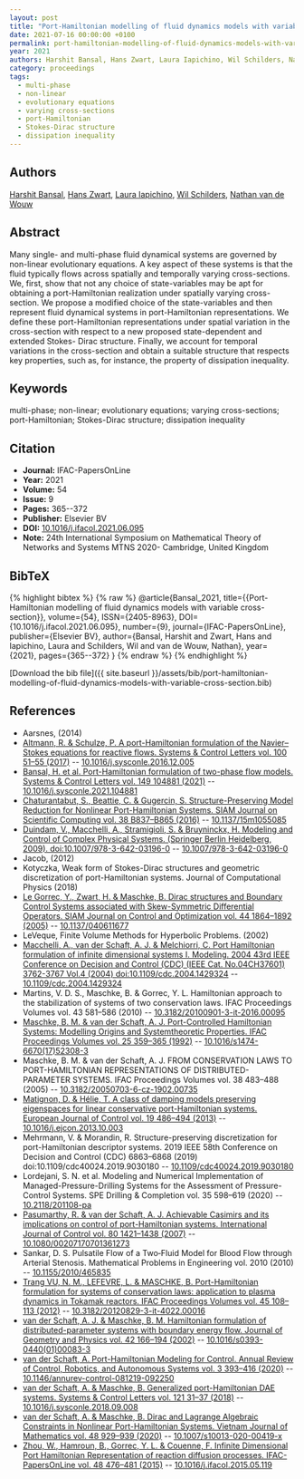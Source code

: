 ```yaml
---
layout: post
title: "Port-Hamiltonian modelling of fluid dynamics models with variable cross-section"
date: 2021-07-16 00:00:00 +0100
permalink: port-hamiltonian-modelling-of-fluid-dynamics-models-with-variable-cross-section
year: 2021
authors: Harshit Bansal, Hans Zwart, Laura Iapichino, Wil Schilders, Nathan van de Wouw
category: proceedings
tags:
  - multi-phase
  - non-linear
  - evolutionary equations
  - varying cross-sections
  - port-Hamiltonian
  - Stokes-Dirac structure
  - dissipation inequality
---
```

 
## Authors
[Harshit Bansal](authors/harshit-bansal), [Hans Zwart](authors/hans-zwart), [Laura Iapichino](authors/laura-iapichino), [Wil Schilders](authors/wils-h-a-schilders), [Nathan van de Wouw](authors/nathan-van-de-wouw)
 
## Abstract
Many single- and multi-phase fluid dynamical systems are governed by non-linear evolutionary equations. A key aspect of these systems is that the fluid typically flows across spatially and temporally varying cross-sections. We, first, show that not any choice of state-variables may be apt for obtaining a port-Hamiltonian realization under spatially varying cross-section. We propose a modified choice of the state-variables and then represent fluid dynamical systems in port-Hamiltonian representations. We define these port-Hamiltonian representations under spatial variation in the cross-section with respect to a new proposed state-dependent and extended Stokes- Dirac structure. Finally, we account for temporal variations in the cross-section and obtain a suitable structure that respects key properties, such as, for instance, the property of dissipation inequality.
 
## Keywords
multi-phase; non-linear; evolutionary equations; varying cross-sections; port-Hamiltonian; Stokes-Dirac structure; dissipation inequality
 
## Citation
- **Journal:** IFAC-PapersOnLine
- **Year:** 2021
- **Volume:** 54
- **Issue:** 9
- **Pages:** 365--372
- **Publisher:** Elsevier BV
- **DOI:** [10.1016/j.ifacol.2021.06.095](https://doi.org/10.1016/j.ifacol.2021.06.095)
- **Note:** 24th International Symposium on Mathematical Theory of Networks and Systems MTNS 2020- Cambridge, United Kingdom
 
## BibTeX
{% highlight bibtex %}
{% raw %}
@article{Bansal_2021,
  title={{Port-Hamiltonian modelling of fluid dynamics models with variable cross-section}},
  volume={54},
  ISSN={2405-8963},
  DOI={10.1016/j.ifacol.2021.06.095},
  number={9},
  journal={IFAC-PapersOnLine},
  publisher={Elsevier BV},
  author={Bansal, Harshit and Zwart, Hans and Iapichino, Laura and Schilders, Wil and van de Wouw, Nathan},
  year={2021},
  pages={365--372}
}
{% endraw %}
{% endhighlight %}
 
[Download the bib file]({{ site.baseurl }}/assets/bib/port-hamiltonian-modelling-of-fluid-dynamics-models-with-variable-cross-section.bib)
 
## References
- Aarsnes, (2014)
- [Altmann, R. & Schulze, P. A port-Hamiltonian formulation of the Navier–Stokes equations for reactive flows. Systems &amp; Control Letters vol. 100 51–55 (2017)](a-port-hamiltonian-formulation-of-the-navier-stokes-equations-for-reactive-flows) -- [10.1016/j.sysconle.2016.12.005](https://doi.org/10.1016/j.sysconle.2016.12.005)
- [Bansal, H. et al. Port-Hamiltonian formulation of two-phase flow models. Systems &amp; Control Letters vol. 149 104881 (2021)](port-hamiltonian-formulation-of-two-phase-flow-models) -- [10.1016/j.sysconle.2021.104881](https://doi.org/10.1016/j.sysconle.2021.104881)
- [Chaturantabut, S., Beattie, C. & Gugercin, S. Structure-Preserving Model Reduction for Nonlinear Port-Hamiltonian Systems. SIAM Journal on Scientific Computing vol. 38 B837–B865 (2016)](structure-preserving-model-reduction-for-nonlinear-port-hamiltonian-systems) -- [10.1137/15m1055085](https://doi.org/10.1137/15m1055085)
- [Duindam, V., Macchelli, A., Stramigioli, S. & Bruyninckx, H. Modeling and Control of Complex Physical Systems. (Springer Berlin Heidelberg, 2009). doi:10.1007/978-3-642-03196-0](modeling-and-control-of-complex-physical-systems) -- [10.1007/978-3-642-03196-0](https://doi.org/10.1007/978-3-642-03196-0)
- Jacob, (2012)
- Kotyczka, Weak form of Stokes-Dirac structures and geometric discretization of port-Hamiltonian systems. Journal of Computational Physics (2018)
- [Le Gorrec, Y., Zwart, H. & Maschke, B. Dirac structures and Boundary Control Systems associated with Skew-Symmetric Differential Operators. SIAM Journal on Control and Optimization vol. 44 1864–1892 (2005)](dirac-structures-and-boundary-control-systems-associated-with-skew-symmetric-differential-operators) -- [10.1137/040611677](https://doi.org/10.1137/040611677)
- LeVeque, Finite Volume Methods for Hyperbolic Problems. (2002)
- [Macchelli, A., van der Schaft, A. J. & Melchiorri, C. Port Hamiltonian formulation of infinite dimensional systems I. Modeling. 2004 43rd IEEE Conference on Decision and Control (CDC) (IEEE Cat. No.04CH37601) 3762-3767 Vol.4 (2004) doi:10.1109/cdc.2004.1429324](port-hamiltonian-formulation-of-infinite-dimensional-systems-i-modeling) -- [10.1109/cdc.2004.1429324](https://doi.org/10.1109/cdc.2004.1429324)
- Martins, V. D. S., Maschke, B. & Gorrec, Y. L. Hamiltonian approach to the stabilization of systems of two conservation laws. IFAC Proceedings Volumes vol. 43 581–586 (2010) -- [10.3182/20100901-3-it-2016.00095](https://doi.org/10.3182/20100901-3-it-2016.00095)
- [Maschke, B. M. & van der Schaft, A. J. Port-Controlled Hamiltonian Systems: Modelling Origins and Systemtheoretic Properties. IFAC Proceedings Volumes vol. 25 359–365 (1992)](port-controlled-hamiltonian-systems-modelling-origins-and-systemtheoretic-properties) -- [10.1016/s1474-6670(17)52308-3](https://doi.org/10.1016/s1474-6670(17)52308-3)
- Maschke, B. M. & van der Schaft, A. J. FROM CONSERVATION LAWS TO PORT-HAMILTONIAN REPRESENTATIONS OF DISTRIBUTED-PARAMETER SYSTEMS. IFAC Proceedings Volumes vol. 38 483–488 (2005) -- [10.3182/20050703-6-cz-1902.00735](https://doi.org/10.3182/20050703-6-cz-1902.00735)
- [Matignon, D. & Hélie, T. A class of damping models preserving eigenspaces for linear conservative port-Hamiltonian systems. European Journal of Control vol. 19 486–494 (2013)](a-class-of-damping-models-preserving-eigenspaces-for-linear-conservative-port-hamiltonian-systems) -- [10.1016/j.ejcon.2013.10.003](https://doi.org/10.1016/j.ejcon.2013.10.003)
- Mehrmann, V. & Morandin, R. Structure-preserving discretization for port-Hamiltonian descriptor systems. 2019 IEEE 58th Conference on Decision and Control (CDC) 6863–6868 (2019) doi:10.1109/cdc40024.2019.9030180 -- [10.1109/cdc40024.2019.9030180](https://doi.org/10.1109/cdc40024.2019.9030180)
- Lordejani, S. N. et al. Modeling and Numerical Implementation of Managed-Pressure-Drilling Systems for the Assessment of Pressure-Control Systems. SPE Drilling &amp; Completion vol. 35 598–619 (2020) -- [10.2118/201108-pa](https://doi.org/10.2118/201108-pa)
- [Pasumarthy, R. & van der Schaft, A. J. Achievable Casimirs and its implications on control of port-Hamiltonian systems. International Journal of Control vol. 80 1421–1438 (2007)](achievable-casimirs-and-its-implications-on-control-of-port-hamiltonian-systems) -- [10.1080/00207170701361273](https://doi.org/10.1080/00207170701361273)
- Sankar, D. S. Pulsatile Flow of a Two‐Fluid Model for Blood Flow through Arterial Stenosis. Mathematical Problems in Engineering vol. 2010 (2010) -- [10.1155/2010/465835](https://doi.org/10.1155/2010/465835)
- [Trang VU, N. M., LEFEVRE, L. & MASCHKE, B. Port-Hamiltonian formulation for systems of conservation laws: application to plasma dynamics in Tokamak reactors. IFAC Proceedings Volumes vol. 45 108–113 (2012)](port-hamiltonian-formulation-for-systems-of-conservation-laws-application-to-plasma-dynamics-in-tokamak-reactors) -- [10.3182/20120829-3-it-4022.00016](https://doi.org/10.3182/20120829-3-it-4022.00016)
- [van der Schaft, A. J. & Maschke, B. M. Hamiltonian formulation of distributed-parameter systems with boundary energy flow. Journal of Geometry and Physics vol. 42 166–194 (2002)](hamiltonian-formulation-of-distributed-parameter-systems-with-boundary-energy-flow) -- [10.1016/s0393-0440(01)00083-3](https://doi.org/10.1016/s0393-0440(01)00083-3)
- [van der Schaft, A. Port-Hamiltonian Modeling for Control. Annual Review of Control, Robotics, and Autonomous Systems vol. 3 393–416 (2020)](port-hamiltonian-modeling-for-control) -- [10.1146/annurev-control-081219-092250](https://doi.org/10.1146/annurev-control-081219-092250)
- [van der Schaft, A. & Maschke, B. Generalized port-Hamiltonian DAE systems. Systems &amp; Control Letters vol. 121 31–37 (2018)](generalized-port-hamiltonian-dae-systems) -- [10.1016/j.sysconle.2018.09.008](https://doi.org/10.1016/j.sysconle.2018.09.008)
- [van der Schaft, A. & Maschke, B. Dirac and Lagrange Algebraic Constraints in Nonlinear Port-Hamiltonian Systems. Vietnam Journal of Mathematics vol. 48 929–939 (2020)](dirac-and-lagrange-algebraic-constraints-in-nonlinear-port-hamiltonian-systems) -- [10.1007/s10013-020-00419-x](https://doi.org/10.1007/s10013-020-00419-x)
- [Zhou, W., Hamroun, B., Gorrec, Y. L. & Couenne, F. Infinite Dimensional Port Hamiltonian Representation of reaction diffusion processes. IFAC-PapersOnLine vol. 48 476–481 (2015)](infinite-dimensional-port-hamiltonian-representation-of-reaction-diffusion-processes) -- [10.1016/j.ifacol.2015.05.119](https://doi.org/10.1016/j.ifacol.2015.05.119)

